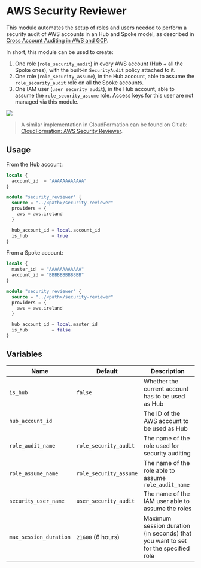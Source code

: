 # AWS Security Reviewer

This module automates the setup of roles and users needed to perform a security audit of AWS accounts in an Hub and Spoke model, as described in [Cross Account Auditing in AWS and GCP](https://www.marcolancini.it/2019/blog-cross-account-auditing/).

In short, this module can be used to create:

1. One role (`role_security_audit`) in every AWS account (Hub + all the Spoke ones), with the built-in `SecurityAudit` policy attached to it.
2. One role (`role_security_assume`), in the Hub account, able to assume the `role_security_audit` role on all the Spoke accounts.
3. One IAM user (`user_security_audit`), in the Hub account, able to assume the `role_security_assume` role. Access keys for this user are not managed via this module.

![](https://www.marcolancini.it/images/posts/blog_cross_account_auditing_AWS.png)


> A similar implementation in CloudFormation can be found on Gitlab: <a href="https://gitlab.com/gitlab-com/gl-security/security-operations/infrastructure-security-public/aws-account-management/-/tree/main/aws-security-reviewer" target="_blank">CloudFormation: AWS Security Reviewer</a>.


## Usage

From the Hub account:
```terraform
locals {
  account_id  = "AAAAAAAAAAAA"
}

module "security_reviewer" {
  source = "../<path>/security-reviewer"
  providers = {
    aws = aws.ireland
  }

  hub_account_id = local.account_id
  is_hub         = true
}
```

From a Spoke account:
```terraform
locals {
  master_id  = "AAAAAAAAAAAA"
  account_id = "BBBBBBBBBBBB"
}

module "security_reviewer" {
  source = "../<path>/security-reviewer"
  providers = {
    aws = aws.ireland
  }

  hub_account_id = local.master_id
  is_hub         = false
}
```


## Variables

| Name                   | Default                | Description                                                                       |
| ---------------------- | ---------------------- | --------------------------------------------------------------------------------- |
| `is_hub`               | `false`                | Whether the current account has to be used as Hub                                 |
| `hub_account_id`       |                        | The ID of the AWS account to be used as Hub                                       |
| `role_audit_name`      | `role_security_audit`  | The name of the role used for security auditing                                   |
| `role_assume_name`     | `role_security_assume` | The name of the role able to assume `role_audit_name`                             |
| `security_user_name`   | `user_security_audit`  | The name of the IAM user able to assume the roles                                 |
| `max_session_duration` | `21600` (6 hours)      | Maximum session duration (in seconds) that you want to set for the specified role |
